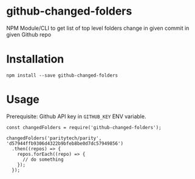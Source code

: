 # github-changed-folders
NPM Module/CLI to get list of top level folders change in given commit in given Github repo

# Installation

```
npm install --save github-changed-folders
```

# Usage

Prerequisite: Github API key in `GITHUB_KEY` ENV variable.

```
const changedFolders = require('github-changed-folders');

changedFolders('paritytech/parity', 'd57944ffb9306d4322b9bfeb8be0d7dc57949856')
  .then((repos) => {
    repos.forEach((repo) => {
      // do something
    });
  });
```
